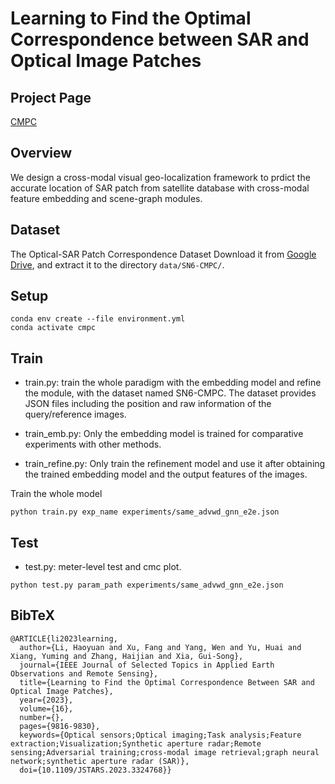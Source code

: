 # Learning to Find the Optimal Correspondence between SAR and Optical Image Patches


## Project Page
[CMPC](hhttps://Collebt.github.io/CMPC/)

## Overview
We design a cross-modal visual geo-localization framework to prdict the accurate location of SAR patch from satellite database with cross-modal feature embedding and scene-graph modules.


## Dataset 
The Optical-SAR Patch Correspondence Dataset
Download it from [Google Drive](https://drive.google.com/drive/folders/1KXbHCG47QnmvWWBGzroBZdkIy79tDXZp), and extract it to the directory `data/SN6-CMPC/`.

## Setup
```
conda env create --file environment.yml
conda activate cmpc
```

## Train


- train.py: train the whole paradigm with the embedding model and refine the module, with the dataset named SN6-CMPC. The dataset provides JSON files including the position and raw information of the query/reference images.

- train_emb.py: Only the embedding model is trained for comparative experiments with other methods. 

- train_refine.py: Only train the refinement model and use it after obtaining the trained embedding model and the output features of the images.

Train the whole model
```
python train.py exp_name experiments/same_advwd_gnn_e2e.json
```


## Test
- test.py: meter-level test and cmc plot.
```
python test.py param_path experiments/same_advwd_gnn_e2e.json
```

## BibTeX
```
@ARTICLE{li2023learning,
  author={Li, Haoyuan and Xu, Fang and Yang, Wen and Yu, Huai and Xiang, Yuming and Zhang, Haijian and Xia, Gui-Song},
  journal={IEEE Journal of Selected Topics in Applied Earth Observations and Remote Sensing}, 
  title={Learning to Find the Optimal Correspondence Between SAR and Optical Image Patches}, 
  year={2023},
  volume={16},
  number={},
  pages={9816-9830},
  keywords={Optical sensors;Optical imaging;Task analysis;Feature extraction;Visualization;Synthetic aperture radar;Remote sensing;Adversarial training;cross-modal image retrieval;graph neural network;synthetic aperture radar (SAR)},
  doi={10.1109/JSTARS.2023.3324768}}
```
